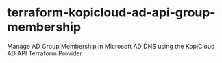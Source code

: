 # terraform-kopicloud-ad-api-group-membership
Manage AD Group Membership in Microsoft AD DNS using the KopiCloud AD API Terraform Provider
